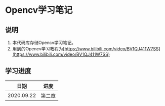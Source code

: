 # Opencv学习笔记

## 说明

1. 本代码库存储Opencv学习笔记。
2. 用到的Opencv学习教程为[https://www.bilibili.com/video/BV1QJ411W7SS](https://www.bilibili.com/video/BV1QJ411W7SS)

## 学习进度

|    日期    |  进度  |
| :--------: | :----: |
| 2020.09.22 | 第二章 |

